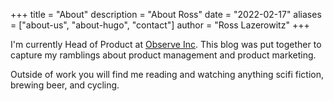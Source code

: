 +++
title = "About"
description = "About Ross"
date = "2022-02-17"
aliases = ["about-us", "about-hugo", "contact"]
author = "Ross Lazerowitz"
+++

I'm currently Head of Product at [Observe Inc](https://observeinc.com/). This blog was put together to capture my ramblings about product management and product marketing.

Outside of work you will find me reading and watching anything scifi fiction, brewing beer, and cycling.
